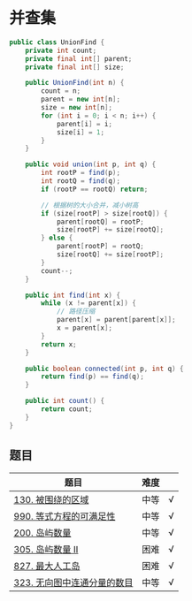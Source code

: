 # 并查集

``` java
public class UnionFind {
    private int count;
    private final int[] parent;
    private final int[] size;

    public UnionFind(int n) {
        count = n;
        parent = new int[n];
        size = new int[n];
        for (int i = 0; i < n; i++) {
            parent[i] = i;
            size[i] = 1;
        }
    }

    public void union(int p, int q) {
        int rootP = find(p);
        int rootQ = find(q);
        if (rootP == rootQ) return;

        // 根据树的大小合并，减小树高
        if (size[rootP] > size[rootQ]) {
            parent[rootQ] = rootP;
            size[rootP] += size[rootQ];
        } else {
            parent[rootP] = rootQ;
            size[rootQ] += size[rootP];
        }
        count--;
    }

    public int find(int x) {
        while (x != parent[x]) {
            // 路径压缩
            parent[x] = parent[parent[x]];
            x = parent[x];
        }
        return x;
    }

    public boolean connected(int p, int q) {
        return find(p) == find(q);
    }

    public int count() {
        return count;
    }
}

```

## 题目

|题目|难度||
|---|---|---|
|[130. 被围绕的区域](https://leetcode-cn.com/problems/surrounded-regions/)|中等|√|
|[990. 等式方程的可满足性](https://leetcode-cn.com/problems/satisfiability-of-equality-equations/)|中等|√|
|[200. 岛屿数量](https://leetcode-cn.com/problems/number-of-islands/)|中等|√|
|[305. 岛屿数量 II](https://leetcode-cn.com/problems/number-of-islands-ii/)|困难|√|
|[827. 最大人工岛](https://leetcode-cn.com/problems/making-a-large-island/)|困难|√|
|[323. 无向图中连通分量的数目](https://leetcode-cn.com/problems/number-of-connected-components-in-an-undirected-graph/)|中等|√|
